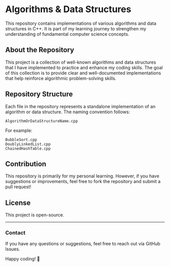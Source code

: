 # Algorithms & Data Structures

This repository contains implementations of various algorithms and data structures in C++. It is part of my learning journey to strengthen my understanding of fundamental computer science concepts.

## About the Repository

This project is a collection of well-known algorithms and data structures that I have implemented to practice and enhance my coding skills. The goal of this collection is to provide clear and well-documented implementations that help reinforce algorithmic problem-solving skills.

## Repository Structure

Each file in the repository represents a standalone implementation of an algorithm or data structure. The naming convention follows:

```
AlgorithmOrDataStructureName.cpp
```

For example:

```
BubbleSort.cpp
DoublyLinkedList.cpp
ChainedHashTable.cpp
```

## Contribution

This repository is primarily for my personal learning. However, if you have suggestions or improvements, feel free to fork the repository and submit a pull request!

## License

This project is open-source.

---

### Contact

If you have any questions or suggestions, feel free to reach out via GitHub Issues.

Happy coding! 🚀